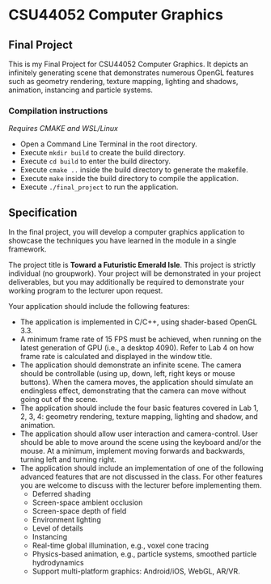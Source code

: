 # CSU44052 Computer Graphics
## Final Project

This is my Final Project for CSU44052 Computer Graphics. It depicts an infinitely generating scene that demonstrates numerous OpenGL features such as geometry rendering, texture mapping, lighting and shadows, animation, instancing and particle systems. 

### Compilation instructions
*Requires CMAKE and WSL/Linux*
- Open a Command Line Terminal in the root directory.
- Execute `mkdir build` to create the build directory.
- Execute `cd build` to enter the build directory.
- Execute `cmake ..` inside the build directory to generate the makefile.
- Execute `make` inside the build directory to compile the application.
- Execute `./final_project` to run the application.

## Specification

In the final project, you will develop a computer graphics application to showcase the
techniques you have learned in the module in a single framework.

The project title is **Toward a Futuristic Emerald Isle**. This project is
strictly individual (no groupwork). Your project will be demonstrated in your project
deliverables, but you may additionally be required to demonstrate your working program
to the lecturer upon request.

Your application should include the following features:
- The application is implemented in C/C++, using shader-based OpenGL 3.3.
- A minimum frame rate of 15 FPS must be achieved, when running on the latest
generation of GPU (i.e., a desktop 4090). Refer to Lab 4 on how frame rate is
calculated and displayed in the window title.
- The application should demonstrate an infinite scene. The camera should be
controllable (using up, down, left, right keys or mouse buttons). When the camera
moves, the application should simulate an endingless effect, demonstrating that the
camera can move without going out of the scene.
- The application should include the four basic features covered in Lab 1, 2, 3, 4:
geometry rendering, texture mapping, lighting and shadow, and animation.
- The application should allow user interaction and camera-control. User should be
able to move around the scene using the keyboard and/or the mouse. At a minimum,
implement moving forwards and backwards, turning left and turning right.
- The application should include an implementation of one of the following advanced
features that are not discussed in the class. For other features you are welcome to
discuss with the lecturer before implementing them.
  - Deferred shading
  - Screen-space ambient occlusion
  - Screen-space depth of field
  - Environment lighting
  - Level of details
  - Instancing
  - Real-time global illumination, e.g., voxel cone tracing
  - Physics-based animation, e.g., particle systems, smoothed particle hydrodynamics
  - Support multi-platform graphics: Android/iOS, WebGL, AR/VR.
